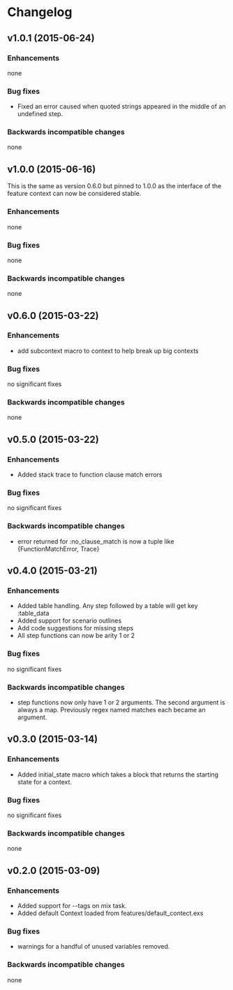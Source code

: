 # Changelog

## v1.0.1 (2015-06-24)

### Enhancements
none

### Bug fixes
 * Fixed an error caused when quoted strings appeared in the middle of an undefined step.

### Backwards incompatible changes
none

## v1.0.0 (2015-06-16)
This is the same as version 0.6.0 but pinned to 1.0.0 as the interface of the feature context can now be considered stable. 

### Enhancements
none

### Bug fixes
none

### Backwards incompatible changes
none

## v0.6.0 (2015-03-22)

### Enhancements
* add subcontext macro to context to help break up big contexts

### Bug fixes
no significant fixes

### Backwards incompatible changes
none

## v0.5.0 (2015-03-22)

### Enhancements
* Added stack trace to function clause match errors

### Bug fixes
no significant fixes

### Backwards incompatible changes
* error returned for :no_clause_match is now a tuple like {FunctionMatchError, Trace}

## v0.4.0 (2015-03-21)

### Enhancements
* Added table handling. Any step followed by a table will get key :table_data
* Added support for scenario outlines
* Add code suggestions for missing steps
* All step functions can now be arity 1 or 2

### Bug fixes
no significant fixes

### Backwards incompatible changes
* step functions now only have 1 or 2 arguments. The second argument is always a map. Previously regex named matches each became an argument.

## v0.3.0 (2015-03-14)

### Enhancements
* Added initial_state macro which takes a block that returns the starting state
for a context.

### Bug fixes
no significant fixes

### Backwards incompatible changes
none


## v0.2.0 (2015-03-09)

### Enhancements
* Added support for --tags on mix task.
* Added default Context loaded from features/default_contect.exs

### Bug fixes
* warnings for a handful of unused variables removed.

### Backwards incompatible changes
none
